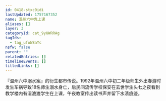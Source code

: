 ```yaml
---
id: 0418-stxc0idi
lastUpdated: 1757167352
name: 温州六中鬼上课
aliases: []
layer: 3
categoryId: cat_9yUWRRAg
tagIds:
  - tag_ufoW8aYc
nsfw: false
parent: ""
relatedEntries: []
timelineEvents: []
titledLinks: []
---
```


『温州六中溺水案』的衍生都市传说。‌1992年温州六中初二年级师生外出春游时发生车祸导致18名师生溺水身亡，后民间流传学校保安在去世学生头七之夜看到教学楼内有湿漉漉学生在上课，午夜教室传出读书声并留下水渍痕迹。